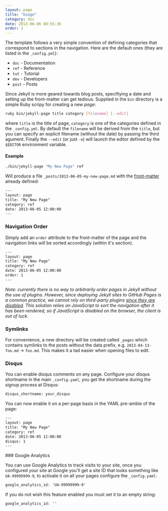 ```yaml
---
layout: page
title: "Usage"
category: doc
date: 2013-06-06 08:55:36
order: 1
---
```


The template follows a very simple convention of defining categories that correspond to sections in the navigation. Here are the default ones (they are listed in the `_config.yml`):

- `doc` - Documentation
- `ref` - Reference
- `tut` - Tutorial
- `dev` - Developers
- `post` - Posts

Since Jekyll is more geared towards blog posts, specifiying a date and setting up the front-matter can get tedious. Supplied in the `bin` directory is a simple Ruby scripy for creating a new _page_:

```bash
ruby bin/jekyll-page title category [filename] [--edit]
```

where `title` is the title of page, `category` is one of the categories defined in the `_config.yml`. By default the `filename` will be derived from the `title`, but you can specify an explicit filename (without the date) by passing the third agument. Finally the `--edit` (or just `-e`) will launch the editor defined by the `$EDITOR` environment variable.

#### Example

```bash
./bin/jekyll-page "My New Page" ref
```

Will produce a file `_posts/2013-06-05-my-new-page.md` with the [front-matter](http://jekyllrb.com/docs/frontmatter/) already defined:

```html
---
layout: page
title: "My New Page"
category: ref
date: 2013-06-05 12:00:00
---
```

### Navigation Order

Simply add an `order` attribute to the front-matter of the page and the navigation links will be sorted accordingly (within it's section).

```html
---
layout: page
title: "My New Page"
category: ref
date: 2013-06-05 12:00:00
order: 1
---
```

_Note: currently there is no way to arbitrarily order pages in Jekyll without the use of plugins. However, since deploying Jekyll sites to GitHub Pages is a common practice, we cannot rely on third-party plugins [since they are disabled](https://help.github.com/articles/pages-don-t-build-unable-to-run-jekyll#unsafe-plugins). This solution relies on JavaScript to sort the navigation after it has been rendered, so if JavaScript is disabled on the browser, the client is out of luck._

### Symlinks

For convenience, a new directory will be created called `_pages` which contains symlinks to the posts without the data prefix, e.g. `2013-04-13-foo.md` &rarr; `foo.md`. This makes it a tad easier when opening files to edit.

### Disqus

You can enable disqus comments on any page.  Configure your disqus shortname in the main ```_config.yaml```, you get the shortname during the signup process at Disqus:

```html
disqus_shortname: your_disqus
```

You can now enable it on a per-page basis in the YAML pre-amble of the page:

```html
---
layout: page
title: "My New Page"
category: ref
date: 2013-06-05 12:00:00
disqus: 1
---
```

### Google Analytics

You can use Google Analytics to track visits to your site, once you configured your site at Google you'll get a site ID that looks something like ```UA-99999999-9```, to activate it on all your pages configure the ```_config.yaml```:

```html
google_analytics_id: 'UA-99999999-9'
```

If you do not wish this feature enabled you must set it to an empty string:

```html
google_analytics_id: ''
```

